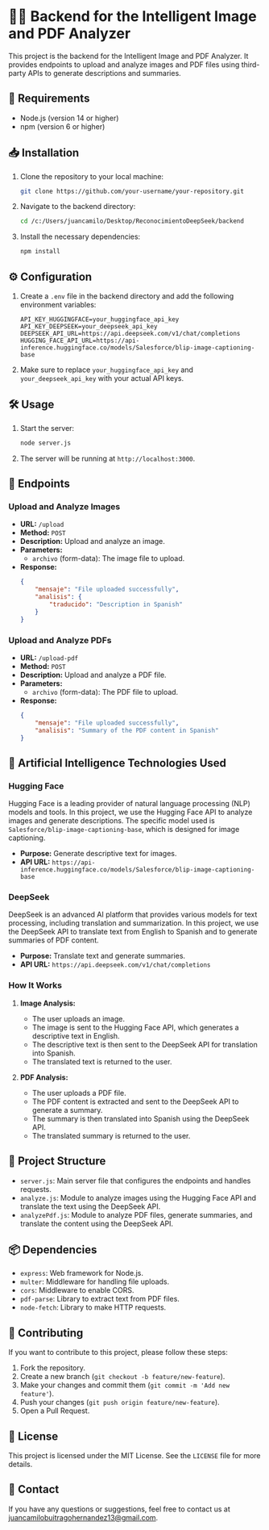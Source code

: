 # 📸📝 Backend for the Intelligent Image and PDF Analyzer

This project is the backend for the Intelligent Image and PDF Analyzer. It provides endpoints to upload and analyze images and PDF files using third-party APIs to generate descriptions and summaries.

## 🚀 Requirements

- Node.js (version 14 or higher)
- npm (version 6 or higher)

## 📥 Installation

1. Clone the repository to your local machine:
    ```sh
    git clone https://github.com/your-username/your-repository.git
    ```

2. Navigate to the backend directory:
    ```sh
    cd /c:/Users/juancamilo/Desktop/ReconocimientoDeepSeek/backend
    ```

3. Install the necessary dependencies:
    ```sh
    npm install
    ```

## ⚙️ Configuration

1. Create a `.env` file in the backend directory and add the following environment variables:
    ```env
    API_KEY_HUGGINGFACE=your_huggingface_api_key
    API_KEY_DEEPSEEK=your_deepseek_api_key
    DEEPSEEK_API_URL=https://api.deepseek.com/v1/chat/completions
    HUGGING_FACE_API_URL=https://api-inference.huggingface.co/models/Salesforce/blip-image-captioning-base
    ```

2. Make sure to replace `your_huggingface_api_key` and `your_deepseek_api_key` with your actual API keys.

## 🛠️ Usage

1. Start the server:
    ```sh
    node server.js
    ```

2. The server will be running at `http://localhost:3000`.

## 📡 Endpoints

### Upload and Analyze Images

- **URL:** `/upload`
- **Method:** `POST`
- **Description:** Upload and analyze an image.
- **Parameters:**
    - `archivo` (form-data): The image file to upload.
- **Response:**
    ```json
    {
        "mensaje": "File uploaded successfully",
        "analisis": {
            "traducido": "Description in Spanish"
        }
    }
    ```

### Upload and Analyze PDFs

- **URL:** `/upload-pdf`
- **Method:** `POST`
- **Description:** Upload and analyze a PDF file.
- **Parameters:**
    - `archivo` (form-data): The PDF file to upload.
- **Response:**
    ```json
    {
        "mensaje": "File uploaded successfully",
        "analisis": "Summary of the PDF content in Spanish"
    }
    ```

## 🤖 Artificial Intelligence Technologies Used

### Hugging Face

Hugging Face is a leading provider of natural language processing (NLP) models and tools. In this project, we use the Hugging Face API to analyze images and generate descriptions. The specific model used is `Salesforce/blip-image-captioning-base`, which is designed for image captioning.

- **Purpose:** Generate descriptive text for images.
- **API URL:** `https://api-inference.huggingface.co/models/Salesforce/blip-image-captioning-base`

### DeepSeek

DeepSeek is an advanced AI platform that provides various models for text processing, including translation and summarization. In this project, we use the DeepSeek API to translate text from English to Spanish and to generate summaries of PDF content.

- **Purpose:** Translate text and generate summaries.
- **API URL:** `https://api.deepseek.com/v1/chat/completions`

### How It Works

1. **Image Analysis:**
   - The user uploads an image.
   - The image is sent to the Hugging Face API, which generates a descriptive text in English.
   - The descriptive text is then sent to the DeepSeek API for translation into Spanish.
   - The translated text is returned to the user.

2. **PDF Analysis:**
   - The user uploads a PDF file.
   - The PDF content is extracted and sent to the DeepSeek API to generate a summary.
   - The summary is then translated into Spanish using the DeepSeek API.
   - The translated summary is returned to the user.

## 📂 Project Structure

- `server.js`: Main server file that configures the endpoints and handles requests.
- `analyze.js`: Module to analyze images using the Hugging Face API and translate the text using the DeepSeek API.
- `analyzePdf.js`: Module to analyze PDF files, generate summaries, and translate the content using the DeepSeek API.

## 📦 Dependencies

- `express`: Web framework for Node.js.
- `multer`: Middleware for handling file uploads.
- `cors`: Middleware to enable CORS.
- `pdf-parse`: Library to extract text from PDF files.
- `node-fetch`: Library to make HTTP requests.

## 🤝 Contributing

If you want to contribute to this project, please follow these steps:

1. Fork the repository.
2. Create a new branch (`git checkout -b feature/new-feature`).
3. Make your changes and commit them (`git commit -m 'Add new feature'`).
4. Push your changes (`git push origin feature/new-feature`).
5. Open a Pull Request.

## 📜 License

This project is licensed under the MIT License. See the `LICENSE` file for more details.

## 📧 Contact

If you have any questions or suggestions, feel free to contact us at [juancamilobuitragohernandez13@gmail.com](mailto:juancamilobuitragohernandez13@gmail.com).
